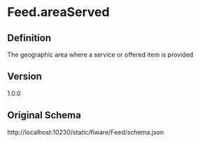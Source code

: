 # Feed.areaServed

## Definition
The geographic area where a service or offered item is provided

## Version
1.0.0

## Original Schema
http://localhost:10230/static/fiware/Feed/schema.json
